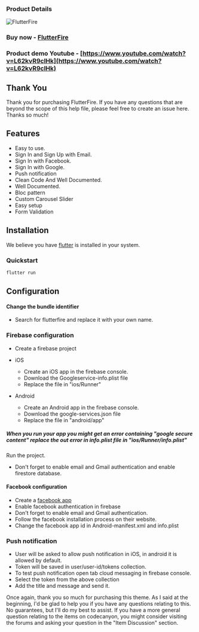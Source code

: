 ### Product Details 

![FlutterFire](https://i.imgur.com/AbqnkFg.png)

### Buy now - [FlutterFire](http://bit.ly/2kOhZ0P)


### Product demo Youtube - [https://www.youtube.com/watch?v=L62kvR9clHk](https://www.youtube.com/watch?v=L62kvR9clHk) 

## Thank You

Thank you for purchasing FlutterFire. If you have any questions that are beyond the scope of this help file, please feel free to create an issue here. Thanks so much!

## Features

- Easy to use. 
- Sign In and Sign Up with Email. 
- Sign In with Facebook. 
- Sign In with Google. 
- Push notification 
- Clean Code And Well Documented. 
- Well Documented.
- Bloc pattern 
- Custom Carousel Slider 
- Easy setup 
- Form Validation

## Installation

We believe you have [flutter](https://flutter.dev/docs/get-started/install) is installed in your system.

### Quickstart

```bash
flutter run
```

## Configuration

#### Change the bundle identifier
- Search for flutterfire and replace it with your own name.

### Firebase configuration 
- Create a firebase project

- iOS
 
     - Create an iOS app in the firebase console.
     - Download the Googleservice-info.plist file
     - Replace the file in "ios/Runner" 
- Android 
     - Create an Android app in the firebase console.
     - Download the google-services.json file
     - Replace the file in "android/app" 



##### When you run your app you might get an error containing "google secure content" replace the out error in info.plist file in "ios/Runner/info.plist"

Run the project. 
- Don't forget to enable email and Gmail authentication and enable firestore database.

#### Facebook configuration

- Create a [facebook app](https://developer.facebook.com)
- Enable facebook authentication in firebase
- Don't forget to enable email and Gmail authentication.
- Follow the facebook installation process on their website.
- Change the facebook app id in Android-manifest.xml and info.plist


### Push notification
- User will be asked to allow push notification in iOS, in android it is allowed by default.
- Token will be saved in user/user-id/tokens collection.
- To test push notification open tab cloud messaging in firebase console.
- Select the token from the above collection
- Add the title and message and send it.





Once again, thank you so much for purchasing this theme. As I said at the beginning, I'd be glad to help you if you have any questions relating to this. No guarantees, but I'll do my best to assist. If you have a more general question relating to the items on codecanyon, you might consider visiting the forums and asking your question in the "Item Discussion" section.



